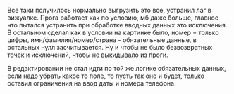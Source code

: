 Все таки получилось нормально выгрузить это все, устранил лаг в вижуалке.
Прога работает как по условию, мб даже больше, главное что пытался устранить при обработке вводных данных это исключения.
В остальном сделал как в условии на картинке было, номер = только цифры, имя/фамилия/номер/страна - обязательные данные, в остальных нулл засчитывается. Ну и чтобы не было безвозвратных точек и исключений, чтобы не выкидывало из проги.

В редактировании не стал идти по той же логике обязательных данных, если надо убрать какое то поле, то пусть так оно и будет, только оставил ограничения на ввод даты и номера телефона.
